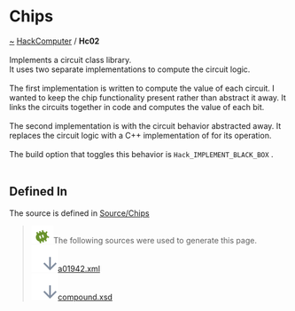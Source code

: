 <a id="chips"></a>
<h1>Chips</h1>
<a id="a01942"></a>
<a href="https://github.com/CharlesCarley/HackComputer#~">~</a>
<a href="index.md#index">HackComputer</a>
<span class="inline-text">/</span>
<span class="bold-text"><b>Hc02</b></span>
<br/>
<br/>
<span class="inline-text">Implements a circuit class library.</span>
<br/>
<span class="inline-text">
It uses two separate implementations to compute the circuit logic.</span>
<br/>
<br/>
<span class="inline-text">
 The first implementation is written to compute the value of each circuit. I wanted to keep the chip functionality present rather than abstract it away. It links the circuits together in code and computes the value of each bit.</span>
<br/>
<br/>
<span class="inline-text">
 The second implementation is with the circuit behavior abstracted away. It replaces the circuit logic with a C++ implementation of for its operation.</span>
<br/>
<br/>
<span class="inline-text">
 The build option that toggles this behavior is </span>
<code class="typewriter">Hack_IMPLEMENT_BLACK_BOX</code>
<span class="inline-text">.</span>
<br/>
<br/>
<a id="a01942_1hc02defined"></a>
<a id="defined-in"></a>
<h2>Defined In</h2>
<span class="inline-text">The source is defined in </span>
<a href="../../Source/Chips/#source-chips">Source/Chips</a>
<br/>
<blockquote>
<img src="../images/debug.svg"/><span class="inline-text">The following sources were used to generate this page.</span>
<br/>
<span class="icon-list-item"><a href="../xml/a01942.xml#L1" class="icon-list-item"><img src="../images/lookInside.svg" class="icon-list-item"/><span class="icon-list-item">a01942.xml</span>
</a>
</span>
<br/>
<span class="icon-list-item"><a href="../xml/compound.xsd#L1" class="icon-list-item"><img src="../images/lookInside.svg" class="icon-list-item"/><span class="icon-list-item">compound.xsd</span>
</a>
</span>
</blockquote>
</div>
</div>
</body>
</html>
